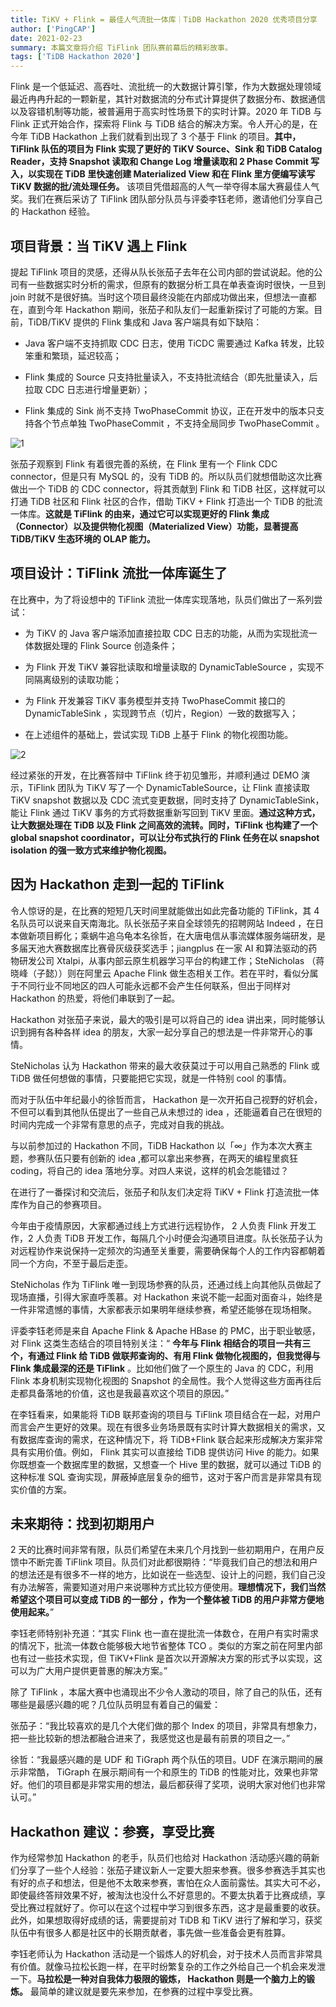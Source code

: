 ```yaml
---
title: TiKV + Flink = 最佳人气流批一体库｜TiDB Hackathon 2020 优秀项目分享
author: ['PingCAP']
date: 2021-02-23
summary: 本篇文章将介绍 TiFlink 团队赛前幕后的精彩故事。
tags: ['TiDB Hackathon 2020']
---
```


Flink 是一个低延迟、高吞吐、流批统一的大数据计算引擎，作为大数据处理领域最近冉冉升起的一颗新星，其针对数据流的分布式计算提供了数据分布、数据通信以及容错机制等功能，被普遍用于高实时性场景下的实时计算。2020 年 TiDB 与 Flink 正式开始合作，探索将 Flink 与 TiDB 结合的解决方案。令人开心的是，在今年 TiDB Hackathon 上我们就看到出现了 3 个基于 Flink 的项目。**其中，TiFlink 队伍的项目为 Flink 实现了更好的 TiKV Source、Sink 和 TiDB Catalog Reader，支持 Snapshot 读取和 Change Log 增量读取和 2 Phase Commit 写入，以实现在 TiDB 里快速创建 Materialized View 和在 Flink 里方便编写读写 TiKV 数据的批/流处理任务。** 该项目凭借超高的人气一举夺得本届大赛最佳人气奖。我们在赛后采访了 TiFlink 团队部分队员与评委李钰老师，邀请他们分享自己的 Hackathon 经验。

## 项目背景：当 TiKV 遇上 Flink

提起 TiFlink 项目的灵感，还得从队长张茄子去年在公司内部的尝试说起。他的公司有一些数据实时分析的需求，但原有的数据分析工具在单表查询时很快，一旦到 join 时就不是很好搞。当时这个项目最终没能在内部成功做出来，但想法一直都在，直到今年 Hackathon 期间，张茄子和队友们一起重新探讨了可能的方案。目前，TiDB/TiKV 提供的 Flink 集成和 Java 客户端具有如下缺陷：

- Java 客户端不支持抓取 CDC 日志，使用 TiCDC 需要通过 Kafka 转发，比较笨重和繁琐，延迟较高；

- Flink 集成的 Source 只支持批量读入，不支持批流结合（即先批量读入，后拉取 CDC 日志进行增量更新）；

- Flink 集成的 Sink 尚不支持 TwoPhaseCommit 协议，正在开发中的版本只支持各个节点单独 TwoPhaseCommit ，不支持全局同步 TwoPhaseCommit 。

![1](media/tikv-and-flink-is-best/1.png)

张茄子观察到 Flink 有着很完善的系统，在 Flink 里有一个 Flink CDC connector，但是只有 MySQL 的，没有 TiDB 的。所以队员们就想借助这次比赛做出一个 TiDB 的 CDC connector，将其贡献到 Flink 和 TiDB 社区，这样就可以打通 TiDB 社区和 Flink 社区的合作，借助 TiKV + Flink 打造出一个 TiDB 的批流一体库。**这就是 TiFlink 的由来，通过它可以实现更好的 Flink 集成（Connector）以及提供物化视图（Materialized View）功能，显著提高 TiDB/TiKV 生态环境的 OLAP 能力。**

## 项目设计：TiFlink 流批一体库诞生了

在比赛中，为了将设想中的 TiFlink 流批一体库实现落地，队员们做出了一系列尝试：

- 为 TiKV 的 Java 客户端添加直接拉取 CDC 日志的功能，从而为实现批流一体数据处理的 Flink Source 创造条件；

- 为 Flink 开发 TiKV 兼容批读取和增量读取的 DynamicTableSource ，实现不同隔离级别的读取功能；

- 为 Flink 开发兼容 TiKV 事务模型并支持 TwoPhaseCommit 接口的 DynamicTableSink ，实现跨节点（切片，Region）一致的数据写入；

- 在上述组件的基础上，尝试实现 TiDB 上基于 Flink 的物化视图功能。

![2](media/tikv-and-flink-is-best/2.jpg)

经过紧张的开发，在比赛答辩中 TiFlink 终于初见雏形，并顺利通过 DEMO 演示，TiFlink 团队为 TiKV 写了一个 DynamicTableSource，让 Flink 直接读取 TiKV snapshot 数据以及 CDC 流式变更数据，同时支持了 DynamicTableSink，能让 Flink 通过 TiKV 事务的方式将数据重新写回到 TiKV 里面。**通过这种方式，让大数据处理在 TiDB 以及 Flink 之间高效的流转。同时，TiFlink 也构建了一个 global snapshot coordinator，可以让分布式执行的 Flink 任务在以 snapshot isolation 的强一致方式来维护物化视图。**

## 因为 Hackathon 走到一起的 TiFlink

令人惊讶的是，在比赛的短短几天时间里就能做出如此完备功能的 TiFlink，其 4 名队员可以说来自天南海北。队长张茄子来自全球领先的招聘网站 Indeed ，在日本做新项目孵化；乘蜗牛追乌龟本名徐哲，在大唐电信从事流媒体服务端研发，是多届天池大赛数据库比赛骨灰级获奖选手；jiangplus 在一家 AI 和算法驱动的药物研发公司 Xtalpi，从事内部云原生机器学习平台的构建工作；SteNicholas （蒋晓峰（子懿））则在阿里云 Apache Flink 做生态相关工作。若在平时，看似分属于不同行业不同地区的四人可能永远都不会产生任何联系，但出于同样对 Hackathon 的热爱，将他们串联到了一起。

Hackathon 对张茄子来说，最大的吸引是可以将自己的 idea 讲出来，同时能够认识到拥有各种各样 idea 的朋友，大家一起分享自己的想法是一件非常开心的事情。

SteNicholas 认为 Hackathon 带来的最大收获莫过于可以用自己熟悉的 Flink 或 TiDB 做任何想做的事情，只要能把它实现，就是一件特别 cool 的事情。

而对于队伍中年纪最小的徐哲而言， Hackathon 是一次开拓自己视野的好机会，不但可以看到其他队伍提出了一些自己从未想过的 idea ，还能逼着自己在很短的时间内完成一个非常有意思的点子，完成对自我的挑战。

与以前参加过的 Hackathon 不同，TiDB Hackathon 以「∞」作为本次大赛主题，参赛队伍只要有创新的 idea ,都可以拿出来参赛，在两天的编程里疯狂 coding，将自己的 idea 落地分享。对四人来说，这样的机会怎能错过？

在进行了一番探讨和交流后，张茄子和队友们决定将 TiKV + Flink 打造流批一体库作为自己的参赛项目。

今年由于疫情原因，大家都通过线上方式进行远程协作， 2 人负责 Flink 开发工作，2 人负责 TiDB 开发工作，每隔几个小时便会沟通项目进度。队长张茄子认为对远程协作来说保持一定频次的沟通至关重要，需要确保每个人的工作内容都朝着同一个方向，不至于最后走歪。

SteNicholas 作为 TiFlink 唯一到现场参赛的队员，还通过线上向其他队员做起了现场直播，引得大家直呼羡慕。对 Hackathon 来说不能一起面对面奋斗，始终是一件非常遗憾的事情，大家都表示如果明年继续参赛，希望还能够在现场相聚。

评委李钰老师是来自 Apache Flink & Apache HBase 的 PMC，出于职业敏感，对 Flink 这类生态结合的项目特别关注：“ **今年与 Flink 相结合的项目一共有三个，有通过 Flink 给 TiDB 做联邦查询的、有用 Flink 做物化视图的，但我觉得与 Flink 集成最深的还是 TiFlink** 。比如他们做了一个原生的 Java 的 CDC，利用 Flink 本身机制实现物化视图的 Snapshot 的全局性。我个人觉得这些方面再往后走都具备落地的价值，这也是我最喜欢这个项目的原因。”

在李钰看来，如果能将 TiDB 联邦查询的项目与 TiFlink 项目结合在一起，对用户而言会产生更好的效果。现在有很多业务场景既有实时计算大数据相关的需求，又有数据库查询的需求，在这种情况下，将 TiDB+Flink 联合起来形成解决方案非常具有实用价值。例如， Flink 其实可以直接给 TiDB 提供访问 Hive 的能力。如果你既想查一个数据库里的数据，又想查一个 Hive 里的数据，就可以通过 TiDB 的这种标准 SQL 查询实现，屏蔽掉底层复杂的细节，这对于客户而言是非常具有现实价值的方案。

## 未来期待：找到初期用户

2 天的比赛时间非常有限，队员们希望在未来几个月找到一些初期用户，在用户反馈中不断完善 TiFlink 项目。队员们对此都很期待：“毕竟我们自己的想法和用户的想法还是有很多不一样的地方，比如说在一些选型、设计上的问题，我们自己没有办法解答，需要知道对用户来说哪种方式比较方便使用。**理想情况下，我们当然希望这个项目可以变成 TiDB 的一部分 ，作为一个整体被 TiDB 的用户非常方便地使用起来。**”

李钰老师特别补充道：“其实 Flink 也一直在提批流一体数仓，在用户有实时需求的情况下，批流一体数仓能够极大地节省整体 TCO 。类似的方案之前在阿里内部也有过一些技术实现，但 TiKV+Flink 是首次以开源解决方案的形式予以实现，这可以为广大用户提供更普惠的解决方案。”

除了 TiFlink ，本届大赛中也涌现出不少令人激动的项目，除了自己的队伍，还有哪些是最感兴趣的呢？几位队员明显有着自己的偏爱：

张茄子：“我比较喜欢的是几个大佬们做的那个 Index 的项目，非常具有想象力，把一些比较新的想法都融合进来了，我感觉这也是最有前景的项目之一。”

徐哲：“我最感兴趣的是 UDF 和 TiGraph 两个队伍的项目。UDF 在演示期间的展示非常酷， TiGraph 在展示期间有一个和原生的 TiDB 的性能对比，效果也非常好。他们的项目都是非常实用的想法，最后都获得了奖项，说明大家对他们也非常认可。”

## Hackathon 建议：参赛，享受比赛

作为经常参加 Hackathon 的老手，队员们也给对 Hackathon 活动感兴趣的萌新们分享了一些个人经验：张茄子建议新人一定要大胆来参赛。很多参赛选手其实也有好的点子和想法，但是他不太敢来参赛，害怕在众人面前露怯。其实大可不必，即使最终答辩效果不好，被淘汰也没什么不好意思的。不要太执着于比赛成绩，享受比赛过程就好了。你可以在这个过程中学习到很多东西，这才是最重要的收获。此外，如果想取得好成绩的话，需要提前对 TiDB 和 TiKV 进行了解和学习，获奖队伍中有很多人都是社区中的长期贡献者，事先做一些准备会更有胜算。

李钰老师认为 Hackathon 活动是一个锻炼人的好机会，对于技术人员而言非常具有价值。就像马拉松长跑一样，在平时纷繁复杂的工作之外给自己一个机会来发泄一下。**马拉松是一种对自我体力极限的锻炼， Hackathon 则是一个脑力上的锻炼。** 最简单的建议就是要先来参加，在参赛的过程中享受比赛。
